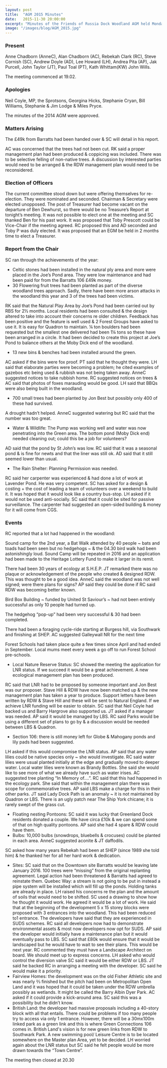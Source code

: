 ```yaml
---
layout: post
title:  "AGM 2015 Minutes"
date:   2015-11-30 20:00:00
excerpt: "Minutes of the Friends of Russia Dock Woodland AGM held Monday 30th November 2015 at the Community Room, Surrey Docks Health Centre, Blondin Way."
image: "/images/blog/AGM_2015.jpg"
---
```


### Present

Anne Chadborn (AnneC), Alan Chadborn (AC), Rebekah Clark (RC), Steve Cornish (SC), Andrew Doyle (AD), Lee Howard (LH), Andrea Pita (AP), Jak Purcell, John Taylor (JT), Paul Toal (PT), Kath Whittam(KW)  John Wills.

The meeting commenced at 19.02.

### Apologies

Neil Coyle, MP, the Sprotsons, Georgina Hicks, Stephanie Cryan, Bill Williams, Stephanie & Jim Lodge & Miles Pryce.

The minutes of the 2014 AGM were approved.

### Matters Arising

The £49k from Barratts had been handed over & SC will detail in his report.

AC was concerned that the trees had not been cut. RK said a proper management plan had been produced & coppicing was included. There was to be selective felling of non-native trees. A discussion by interested parties would need to be arranged & the RDW management plan would need to be reconsidered.

### Election of Officers

The current committee stood down but were offering themselves for re-election. They were nominated and seconded. Chairman & Secretary were elected unopposed. The post of Treasurer had become vacant on the departure of Ben Dewhurst, so there would be no Treasure’s Report at tonight’s meeting. It was not possible to elect one at the meeting and SC thanked Ben for his past work. It was proposed that Toby Prescott could be Vice-Chair if the meeting agreed. RC proposed this and AD seconded and Toby P was duly elected. It was proposed that an EGM be held in 2 months time to elect a Treasurer.

### Report from the Chair

SC ran through the achievements of the year:

-	Celtic stones had been installed in the natural ply area and more were placed in the Joe’s Pond area. They were low maintenance and had been paid for from the Barratts 106 £49k money.
-	30 Flowering fruit trees had been planted as part of the diverse woodland trees approach. Sadly, there have been more arson attacks in the woodland this year and 3 of the trees had been victims.

RK said that the Natural Play Area by Joe’s Pond had been carried out by RBS for 2½ months. Local residents had been consulted & the design altered to take into account their concerns re older children. Feedback has been positive and the feature is well used & 2 Forest Groups have asked to use it. It is easy for Quadron to maintain. ¼ ton boulders had been requested but the smallest one delivered had been 1¼ tons so these have been arranged in a circle. It had been decided to create this project at Joe’s Pond to balance others at the Moby Dick end of the woodland.

-	13 new bins & benches had been installed around the green. 

AC asked if the bins were fox proof. PT said that he thought they were. LH said that elaborate parties were becoming a problem; he cited examples of gazebos etc being used & rubbish was not being taken away. AnneC suggested notices to take rubbish home. RC suggested notices on trees & AC said that photos of foxes marauding would be good. LH said that BBQs were also being built in the woodland.

-	700 small trees had been planted by Jon Best but possibly only 400 of these had survived. 

A drought hadn’t helped. AnneC suggested watering but RC said that the number was too great.

-	Water & Wildlife: The Pump was working well and water was now penetrating into the Green area. The bottom pond (Moby Dick end) needed cleaning out; could this be a job for volunteers?

AD said that the pond by St John’s was low. RC said that it was a seasonal pond & is fine for newts and that the liner was still ok. AD said that it still seemed lower than usual.

-	The Rain Shelter: Planning Permission was needed. 

RC said her carpenter was experienced & had done a lot of work at Lavender Pond. He was very competent. SC has asked for a design & costing + the cost of leading a team of volunteers over a weekend to build it. It was hoped that it would look like a country bus-stop. LH asked if it would not be used anti-socially. SC said that it could be sited for passive surveillance. The carpenter had suggested an open-sided building & money for it will come from CGS.

### Events

RC reported that a lot had happened in the woodland: 

Sound camp for the 2nd year, a Bat Walk attended by 40 people ~ bats and toads had been seen but no hedgehogs ~ & the 04.30 bird walk had been astonishingly loud. Sound Camp will be repeated in 2016 and an application had been made to the Heritage Lottery Fund to make it larger in its remit. 

There had been 30 years of ecology at S.H.E.P. JT remarked there was no plaque or acknowledgement of the people who created & designed RDW. This was thought to be a good idea. AnneC said the woodland was not well signed; were there plans for signs? AP said they could be done if RC said RDW was becoming better known.

Bird Box Building ~ funded by United St Saviour’s ~ had not been entirely successful as only 10 people had turned up.

The hedgehog “pop-up” had been very successful & 30 had been completed.

There had been a foraging cycle-ride starting at Burgess hill, via Southwark and finishing at SHEP. AC suggested Galleywall NR for the next time

Forest Schools had taken place quite a few times since April and had ended in September. Local mums meet every week a go off to run Forest School pre-schools.

-	Local Nature Reserve Status: SC showed the meeting the application for LNR status. If we succeed it would be a great achievement. A new ecological management plan has been produced. 

RC said that LNR had to be proposed by someone important and Jon Best was our proposer. Stave Hill & RDW have now been matched up & the new management plan has taken a year to produce. Support letters have been written by RDW & Stave Hill and these will be sent to Natural England. If we achieve LNR funding will be easier to obtain. SC said that Neil Coyle had backed us and Barry Hargrove also supported us. JT asked if a manager was needed. AP said it would be managed by LBS. RC said Parks would be using a different set of plans to go by & a discussion would be needed between LBS & Quadron.

-	Section 106: there is still money left for Globe & Mahogany ponds and lily pads had been suggested. 

LH asked if this would compromise the LNR status. AP said that any water lilies could be native species only ~ she would investigate. RC said water lilies were usual planted initially at the edge and gradually moved to deeper water. Local water lilies were known as Brandy Bottles. She said she would like to see more of what we already have such as water irises. AC suggested tree planting “In Memory of....”. RC said that this had happened in the ecology park. She said that within the management plan there was scope for commemorative trees. AP said LBS make a charge for this in their other parks. JT said Lady Dock Path is an anomaly ~ it is not maintained by Quadron or LBS. There is an ugly patch near The Ship York chicane; it is rarely swept of the grass cut.

-	Floating nesting Pontoons: SC said it was lucky that Greenland Dock residents donated a couple. We have circa £10k & we can spend some of that on high quality pontoons. AP said she had 4 spare & RDW could have them.
-	Bulbs: 10,000 bulbs (snowdrops, bluebells & crocuses) could be planted in each area. AnneC suggested aconite & JT daffodils.

SC asked how many years Rebekah had been at SHEP (since 1989 she told him) & he thanked her for all her hard work & dedication.

-	Sites: SC said that on the Downtown site Barratts would be leaving late January 2016. 100 trees were “missing” from the original replanting agreement. Legal action had been threatened & Barratts had agreed to reinstate them. Quebec Way: a stream is not going to be put in instead a pipe system will be installed which will fill up the ponds. Holding tanks are already in place. LH raised his concerns re the plan and the amount of soils that would need to be shifted. SC used a drawing to show how he thought it would work. He agreed it would be a lot of work. He said that at the beginning of the development 5 x 15 storey blocks were proposed with 3 entrances into the woodland. This had been reduced to1 entrance. The developers have said that they are experienced in SUDS schemes. RC said all developers now had to demonstrate environmental assets & most now developers now opt for SUDS. AP said the developer would initially have a maintenance plan but it would eventually pass to LBS. SC said that £80k would ensure that it would be landscaped but he would have to wait to see their plans. This would be next year. RC commented they must have a Landscape Architect on board. We should meet up to express concerns. LH asked who would control the diversion valve SC said it would be either RDW or LBS. JT said he backed RC in arranging a meeting with the developer. SC said he would make it a priority.
-	Fairview Homes: the development was on the old Fisher Athletic site and was nearly ⅔ finished but the pitch had been on Metropolitan Open Land and it was hoped that it could be taken under the RDW umbrella possibly as wetlands. It might be called the Barry Albin Dyer Park. AC asked if it could provide a kick-around area. SC said this was a possibility but he didn’t know.
-	British Land: the developer had massive proposals including a 40-story block with all that entails. There could be problems if too many people try to access via only 1 entrance. However, there will be a 30mx100m linked park as a green link and this is where Green Connections 106 comes in. British Land's vision is for new green links from RDW to Southwark Park. A new swimming pool/ Leisure Centre is to be located somewhere on the Master plan Area, yet to be decided. LH worried again about the LNR status but SC said he felt people would be more drawn towards the “Town Centre”.

The meeting then closed at 20.30
